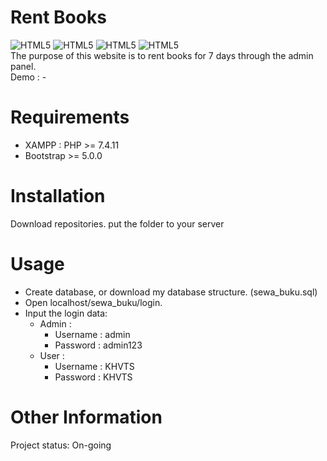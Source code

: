 # **Rent Books**
<img alt="HTML5" src="https://img.shields.io/badge/HTML5-E34F26?style=for-the-badge&logo=html5&logoColor=white"/> <img alt="HTML5" src="https://img.shields.io/badge/CSS3-1572B6?style=for-the-badge&logo=css3&logoColor=white"/> <img alt="HTML5" src="https://img.shields.io/badge/PHP-777BB4?style=for-the-badge&logo=php&logoColor=white"/> <img alt="HTML5" src="https://img.shields.io/badge/Bootstrap-563D7C?style=for-the-badge&logo=bootstrap&logoColor=white"/><br>
The purpose of this website is to rent books for 7 days through the admin panel.<br>
Demo : -

# Requirements
- XAMPP : PHP >= 7.4.11
- Bootstrap >= 5.0.0
# Installation
Download repositories. put the folder to your server
# Usage
- Create database, or download my database structure. (sewa_buku.sql)
- Open localhost/sewa_buku/login.
- Input the login data:
  - Admin :
    - Username : admin
    - Password : admin123
  - User :
    - Username : KHVTS
    - Password : KHVTS
# Other Information
Project status: On-going<br>
